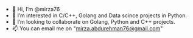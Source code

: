 - 👋 Hi, I’m @mirza76
- 👀 I’m interested in C/C++, Golang and Data scince projects in Python.
- 💞️ I’m looking to collaborate on Golang, Python and C++ projects.
- 📫 You can email me on "mirza.abdurehman76@gmail.com"

<!---
mirza76/mirza76 is a ✨ special ✨ repository because its `README.md` (this file) appears on your GitHub profile.
You can click the Preview link to take a look at your changes.
--->
